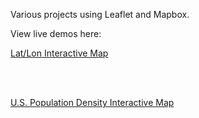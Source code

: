 Various projects using Leaflet and Mapbox.

View live demos here:

<a href="https://dhagquist.github.io/Leaflet/latlng.html" target="_blank">Lat/Lon Interactive Map</a>
  
<br><br>
  
<a href="https://dhagquist.github.io/Leaflet/us_popden_state_interactive.html" target="_blank">U.S. Population Density Interactive Map</a>
